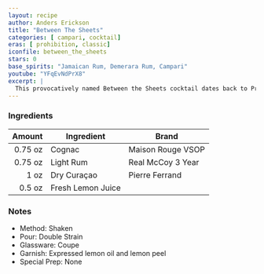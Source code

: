 ```yaml
---
layout: recipe
author: Anders Erickson
title: "Between The Sheets"
categories: [ campari, cocktail]
eras: [ prohibition, classic]
iconfile: between_the_sheets
stars: 0
base_spirits: "Jamaican Rum, Demerara Rum, Campari"
youtube: "YFqEvNdPrX8"
excerpt: |
  This provocatively named Between the Sheets cocktail dates back to Prohibition and amps up the classic Sidecar formula with a dose of rum.
---
```


### Ingredients

|  Amount | Ingredient        | Brand             |
| ------: | ----------------- | ----------------- |
| 0.75 oz | Cognac            | Maison Rouge VSOP |
| 0.75 oz | Light Rum         | Real McCoy 3 Year |
|    1 oz | Dry Curaçao       | Pierre Ferrand    |
|  0.5 oz | Fresh Lemon Juice |

### Notes

- Method: Shaken
- Pour: Double Strain
- Glassware: Coupe
- Garnish: Expressed lemon oil and lemon peel
- Special Prep: None
